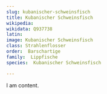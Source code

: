 ```yaml
---
slug: kubanischer-schweinsfisch
title: Kubanischer Schweinsfisch
wikipedia: 
wikidata: Q937738
latin:
image: Kubanischer Schweinsfisch
class: Strahlenflosser
order:  Barschartige
family:  Lippfische
species:  Kubanischer Schweinsfisch

---
```


I am content.
